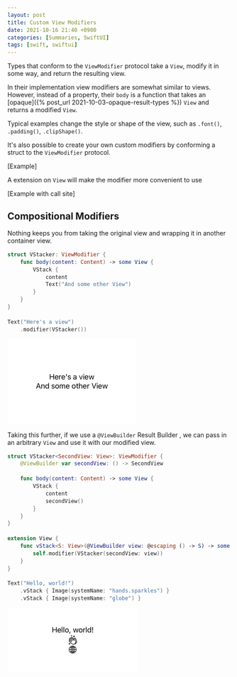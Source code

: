 ```yaml
---
layout: post
title: Custom View Modifiers
date: 2021-10-16 21:40 +0900
categories: [Summaries, SwiftUI]
tags: [swift, swiftui]
---
```


Types that conform to the `ViewModifier` protocol take a `View`, modify it in some way, and return the resulting view.

In their implementation view modifiers are somewhat similar to views. 
However, instead of a property, their `body` is a function that takes an [opaque]({% post_url 2021-10-03-opaque-result-types %}) `View` and returns a modified `View`.

Typical examples change the style or shape of the view, such as `.font()`, `.padding()`, `.clipShape()`.

It's also possible to create your own custom modifiers by conforming a struct to the `ViewModifier` protocol.

[Example]

A extension on `View` will make the modifier more convenient to use 

[Example with call site]

<!-- TODO: wait for answer on https://developer.apple.com/forums/thread/132627?login=true&page=1#691644022

## Constrained Modifiers

If you want to use modifiers that are contrained to a specific type or want to add a custom modifier 
for only a specific `View` type, let's say `Text`, for simple cases you could just add an extension 
on that type without the need to create a new `ViewModifier`:

```swift
extension Text {
    func hulk() -> some View {
        self.font(.largeTitle)
            .bold()
            .foregroundColor(.green)
    }
}

// call site
Text("Smash!!")
    .hulk()
```

However, if your use case is a little more involved, for example when keeping state or a binding 

[TBC]

![image](/../assets/img/view_modifier_hulksmash.gif)

-->

## Compositional Modifiers

Nothing keeps you from taking the original view and wrapping it in another container view.

```swift
struct VStacker: ViewModifier {
    func body(content: Content) -> some View {
        VStack {
            content
            Text("And some other View")
        }
    }
}

Text("Here's a view")
    .modifier(VStacker())
```

![image](/../assets/img/view_modifier_wrapped.png)


Taking this further, if we use a `@ViewBuilder` Result Builder <!-- TODO: [Result Builder](LINK_NEEDED) -->, we can pass in an arbitrary `View` and use it with our modified view.

```swift
struct VStacker<SecondView: View>: ViewModifier {
    @ViewBuilder var secondView: () -> SecondView

    func body(content: Content) -> some View {
        VStack {
            content
            secondView()
        }
    }
}

extension View {
    func vStack<S: View>(@ViewBuilder view: @escaping () -> S) -> some View {
        self.modifier(VStacker(secondView: view))
    }
}

Text("Hello, world!")
    .vStack { Image(systemName: "hands.sparkles") }
    .vStack { Image(systemName: "globe") }
```

![image](/../assets/img/view_modifier_viewbuilder_stack.png)
